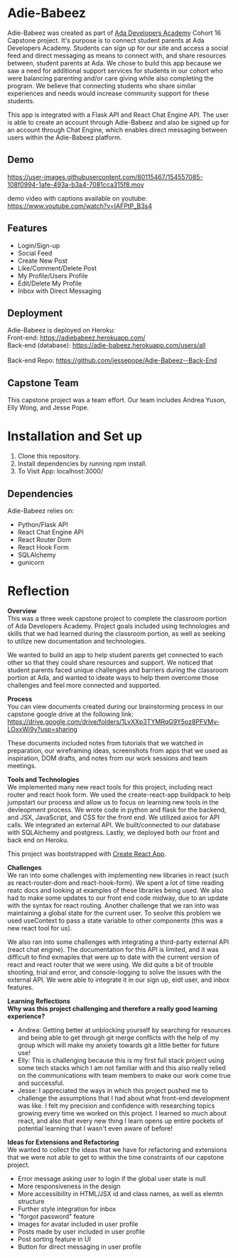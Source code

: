 # Adie-Babeez 
Adie-Babeez was created as part of [Ada Developers Academy](https://adadevelopersacademy.org/) Cohort 16 Capstone project. It's purpose is to connect student parents at Ada Developers Academy. Students can sign up for our site and access a social feed and direct messaging as means to connect with, and share resources between, student parents at Ada. We chose to build this app because we saw a need for additional support services for students in our cohort who were balancing parenting and/or care giving while also completing the program. We believe that connecting students who share similar experiences and needs would increase community support for these students. 

This app is integrated with a Flask API and React Chat Engine API. The user is able to create an account through Adie-Babeez and also be signed up for an account through Chat Engine, which enables direct messaging between users within the Adie-Babeez platform. 

## Demo



https://user-images.githubusercontent.com/80115467/154557085-108f0994-1afe-493a-b3a4-7081cca315f8.mov

demo video with captions available on youtube: https://www.youtube.com/watch?v=IAFPtP_B3s4

## Features
+ Login/Sign-up
+ Social Feed
+ Create New Post
+ Like/Comment/Delete Post
+ My Profile/Users Profile
+ Edit/Delete My Profile
+ Inbox with Direct Messaging

## Deployment

Adie-Babeez is deployed on Heroku:
<br />Front-end: https://adiebabeez.herokuapp.com/
<br />Back-end (database): https://adie-babeez.herokuapp.com/users/all
<br />
<br />
Back-end Repo: https://github.com/jessepope/Adie-Babeez--Back-End

## Capstone Team

This capstone project was a team effort. Our team includes Andrea Yuson, Elly Wong, and Jesse Pope.

# Installation and Set up

1. Clone this repository.
2. Install dependencies by running npm install.
3. To Visit App: localhost:3000/

## Dependencies 
Adie-Babeez relies on:
- Python/Flask API
- React Chat Engine API
- React Router Dom
- React Hook Form
- SQLAlchemy
- gunicorn


# Reflection
**Overview** <br />
This was a three week capstone project to complete the classroom portion of Ada Developers Academy. Project goals included using technologies and skills that we had learned during the classroom portion, as well as seeking to utilize new documentation and technologies. 

We wanted to build an app to help student parents get connected to each other so that they could share resources and support. We noticed that student parents faced unique challenges and barriers during the classroom portion at Ada, and wanted to ideate ways to help them overcome those challenges and feel more connected and supported. 

**Process** <br />
You can view documents created during our brainstorming process in our capstone google drive at the following link: https://drive.google.com/drive/folders/1LvXXp3TYMRqG9Y5oz8PFVMv-LOxxWi9y?usp=sharing

These documents included notes from tutorials that we watched in preparation, our wireframing ideas, screenshots from apps that we used as inspiration, DOM drafts, and notes from our work sessions and team meetings.

**Tools and Technologies**<br />
We implemented many new react tools for this project, including react router and react hook form. We used the create-react-app buildpack to help jumpstart our process and allow us to focus on learning new tools in the devleopment process. We wrote code in python and flask for the backend, and JSX, JavaScript, and CSS for the front end. We utilized axios for API calls. We integrated an external API. We built/connected to our database with SQLAlchemy and postgress. Lastly, we deployed both our front and back end on Heroku.

This project was bootstrapped with [Create React App](https://github.com/facebook/create-react-app).

**Challenges**<br />
We ran into some challenges with implementing new libraries in react (such as react-router-dom and react-hook-form). We spent a lot of time reading reatc docs and looking at examples of these libraries being used. We also had to make some updates to our front end code midway, due to an update with the syntax for react routing. Another challenge that we ran into was maintaining a global state for the current user. To seolve this problem we used useContext to pass a state variable to other components (this was a new react tool for us). 

We also ran into some challenges with integrating a third-party external API (react chat engine). The documentation for this API is limited, and it was difficult to find exmaples that were up to date with the current version of react and react router that we were using. We did quite a bit of trouble shooting, trial and error, and console-logging to solve the issues with the external API. We were able to integrate it in our sign up, eidt user, and inbox features. 

**Learning Reflections**<br />
**Why was this project challenging and therefore a really good learning experience?**
+ Andrea: Getting better at unblocking yourself by searching for resources and being able to get through git merge conflicts with the help of my group  which will make my anxiety towards git a little better for future use!
+ Elly: This is challenging because this is my first full stack project using some tech stacks which I am not familiar with and this also really relied on the communications with team members to make our work come true and successful.
+ Jesse: I appreciated the ways in which this project pushed me to challenge the assumptions that I had about what front-end development was like. I felt my precision and confidence with researching topics growing every time we worked on this project. I learned so much about react, and also that every new thing I learn opens up entire pockets of potential learning that I wasn't even aware of before!

**Ideas for Extensions and Refactoring**<br />
We wanted to collect the ideas that we have for refactoring and extensions that we were not able to get to within the time constraints of our capstone project.
+ Error message asking user to login if the global user state is null
+ More responsiveness in the design
+ More accessibility in HTML/JSX id and class names, as well as elemtn structure
+ Further style integration for inbox
+ "forgot password" feature
+ Images for avatar included in user profile
+ Posts made by user included in user profile
+ Post sorting feature in UI
+ Button for direct messaging in user profile
